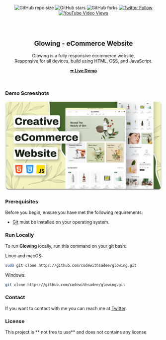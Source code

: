 <div align="center">
  
  ![GitHub repo size](https://img.shields.io/github/repo-size/codewithsadee/glowing)
  ![GitHub stars](https://img.shields.io/github/stars/codewithsadee/glowing?style=social)
  ![GitHub forks](https://img.shields.io/github/forks/codewithsadee/glowing?style=social)
[![Twitter Follow](https://img.shields.io/twitter/follow/codewithsadee_?style=social)](https://twitter.com/intent/follow?screen_name=codewithsadee_)
  [![YouTube Video Views](https://img.shields.io/youtube/views/AMI-6F7CSFc?style=social)](https://youtu.be/AMI-6F7CSFc)

  <br />
  <br />

  <h2 align="center">Glowing - eCommerce Website</h2>

  Glowing is a fully responsive ecommerce website, <br />Responsive for all devices, build using HTML, CSS, and JavaScript.

  <a href="https://codewithsadee.github.io/glowing/"><strong>➥ Live Demo</strong></a>

</div>

<br />

### Demo Screeshots

![Glowing Desktop Demo](./readme-images/desktop.png "Desktop Demo")

### Prerequisites

Before you begin, ensure you have met the following requirements:

* [Git](https://git-scm.com/downloads "Download Git") must be installed on your operating system.

### Run Locally

To run **Glowing** locally, run this command on your git bash:

Linux and macOS:

```bash
sudo git clone https://github.com/codewithsadee/glowing.git
```

Windows:

```bash
git clone https://github.com/codewithsadee/glowing.git
```

### Contact

If you want to contact with me you can reach me at [Twitter](https://www.twitter.com/codewithsadee).

### License

This project is ** not free to use** and does not contains any license.
